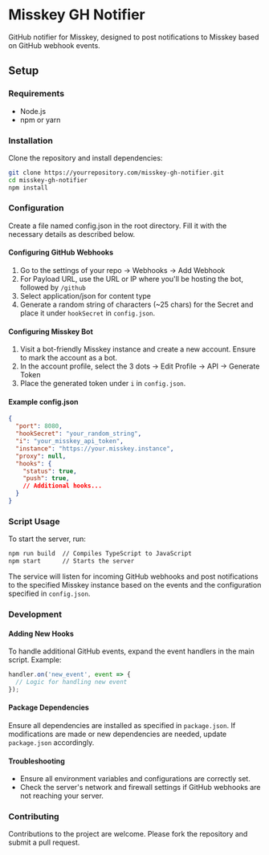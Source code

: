 # Misskey GH Notifier

GitHub notifier for Misskey, designed to post notifications to Misskey based on GitHub webhook events.

## Setup

### Requirements

- Node.js
- npm or yarn

### Installation

Clone the repository and install dependencies:

```bash
git clone https://yourrepository.com/misskey-gh-notifier.git
cd misskey-gh-notifier
npm install
```

### Configuration

Create a file named config.json in the root directory. Fill it with the necessary details as described below.

#### Configuring GitHub Webhooks

1. Go to the settings of your repo -> Webhooks -> Add Webhook
1. For Payload URL, use the URL or IP where you'll be hosting the bot, followed by `/github`
1. Select application/json for content type
1. Generate a random string of characters (~25 chars) for the Secret and place it under `hookSecret` in `config.json`.

#### Configuring Misskey Bot

1. Visit a bot-friendly Misskey instance and create a new account. Ensure to mark the account as a bot.
1. In the account profile, select the 3 dots -> Edit Profile -> API -> Generate Token
1. Place the generated token under `i` in `config.json`.

#### Example config.json

```json
{
  "port": 8080,
  "hookSecret": "your_random_string",
  "i": "your_misskey_api_token",
  "instance": "https://your.misskey.instance",
  "proxy": null,
  "hooks": {
    "status": true,
    "push": true,
    // Additional hooks...
  }
}
```

### Script Usage

To start the server, run:

```bash
npm run build  // Compiles TypeScript to JavaScript
npm start      // Starts the server
```

The service will listen for incoming GitHub webhooks and post notifications to the specified Misskey instance based on the events and the configuration specified in `config.json`.

### Development

#### Adding New Hooks

To handle additional GitHub events, expand the event handlers in the main script. Example:

```typescript
handler.on('new_event', event => {
  // Logic for handling new event
});
```

#### Package Dependencies

Ensure all dependencies are installed as specified in `package.json`. If modifications are made or new dependencies are needed, update `package.json` accordingly.

#### Troubleshooting

- Ensure all environment variables and configurations are correctly set.
- Check the server's network and firewall settings if GitHub webhooks are not reaching your server.

### Contributing

Contributions to the project are welcome. Please fork the repository and submit a pull request.
